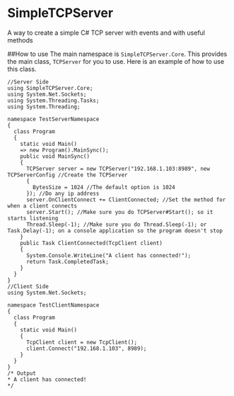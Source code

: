 # SimpleTCPServer
A way to create a simple C# TCP server with events and with useful methods

##How to use
The main namespace is `SimpleTCPServer.Core`. This provides the main class, `TCPServer` for you to use. Here is an example of how to use this class.
```
//Server Side
using SimpleTCPServer.Core;
using System.Net.Sockets;
using System.Threading.Tasks;
using System.Threading;

namespace TestServerNamespace
{
  class Program
  {
    static void Main()
    => new Program().MainSync();
    public void MainSync()
    {
      TCPServer server = new TCPServer("192.168.1.103:8989", new TCPServerConfig //Create the TCPServer
      {
        BytesSize = 1024 //The default option is 1024
      }); //Do any ip address
      server.OnClientConnect += ClientConnected; //Set the method for when a client connects
      server.Start(); //Make sure you do TCPServer#Start(); so it starts listening
      Thread.Sleep(-1); //Make sure you do Thread.Sleep(-1); or Task.Delay(-1); on a console application so the program doesn't stop
    }
    public Task ClientConnected(TcpClient client)
    {
      System.Console.WriteLine("A client has connected!");
      return Task.CompletedTask;
    }
  }
}
//Client Side
using System.Net.Sockets;

namespace TestClientNamespace
{
  class Program
  {
    static void Main()
    {
      TcpClient client = new TcpClient();
      client.Connect("192.168.1.103", 8989);
    }
  }
}
/* Output
* A client has connected!
*/
```
